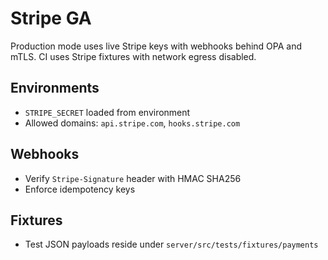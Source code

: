 # Stripe GA

Production mode uses live Stripe keys with webhooks behind OPA and mTLS. CI uses Stripe fixtures with network egress disabled.

## Environments

- `STRIPE_SECRET` loaded from environment
- Allowed domains: `api.stripe.com`, `hooks.stripe.com`

## Webhooks

- Verify `Stripe-Signature` header with HMAC SHA256
- Enforce idempotency keys

## Fixtures

- Test JSON payloads reside under `server/src/tests/fixtures/payments`
